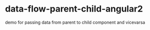 # data-flow-parent-child-angular2
demo for passing data from parent to child component and vicevarsa
